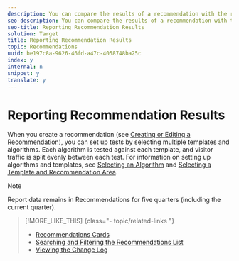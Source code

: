 ```yaml
---
description: You can compare the results of a recommendation with the results you get without it. This provides a clear picture of how well your recommendations are working so you can adjust them for maximum performance.
seo-description: You can compare the results of a recommendation with the results you get without it. This provides a clear picture of how well your recommendations are working so you can adjust them for maximum performance.
seo-title: Reporting Recommendation Results
solution: Target
title: Reporting Recommendation Results
topic: Recommendations
uuid: be197c8a-9626-46fd-a47c-4058748ba25c
index: y
internal: n
snippet: y
translate: y
---
```


# Reporting Recommendation Results

When you create a recommendation (see [ Creating or Editing a Recommendation](../../../c_rec_mng_recs/c_Setting_Up_and_Deleting_a_Recommendation/t_create_edit_recs/t_create_edit_recs.md#task_07791608B4DB4B3EB0EF981116F4B4E2)), you can set up tests by selecting multiple templates and algorithms. Each algorithm is tested against each template, and visitor traffic is split evenly between each test. For information on setting up algorithms and templates, see [ Selecting an Algorithm](../../../c_rec_mng_recs/c_Setting_Up_and_Deleting_a_Recommendation/t_create_edit_recs/t_algo_select_recs.md#task_2203616ABBE342B6ADAB08F278D794FA) and [ Selecting a Template and Recommendation Area](../../../c_rec_mng_recs/c_Setting_Up_and_Deleting_a_Recommendation/t_create_edit_recs/t_template_and_recommendation_area_recs.md#task_45CA0403F24944EF9FE6C4FC5D1A7836). 


>[!NOTE]
>
>Report data remains in Recommendations for five quarters (including the current quarter).


>[!MORE_LIKE_THIS] {class="- topic/related-links "}
>
>* [ Recommendations Cards ](r_card_understanding_recs.md#reference_5F99F1159DD741CCB92963C9B32C28B0)
>* [ Searching and Filtering the Recommendations List ](t_finding_recs.md#task_5B8C9C6FFC5F4191804AA07203CC22E9)
>* [ Viewing the Change Log ](t_Viewing_the_Change_Log.md#task_0B5CF07FDC30484F89A58E402ADFE493)
